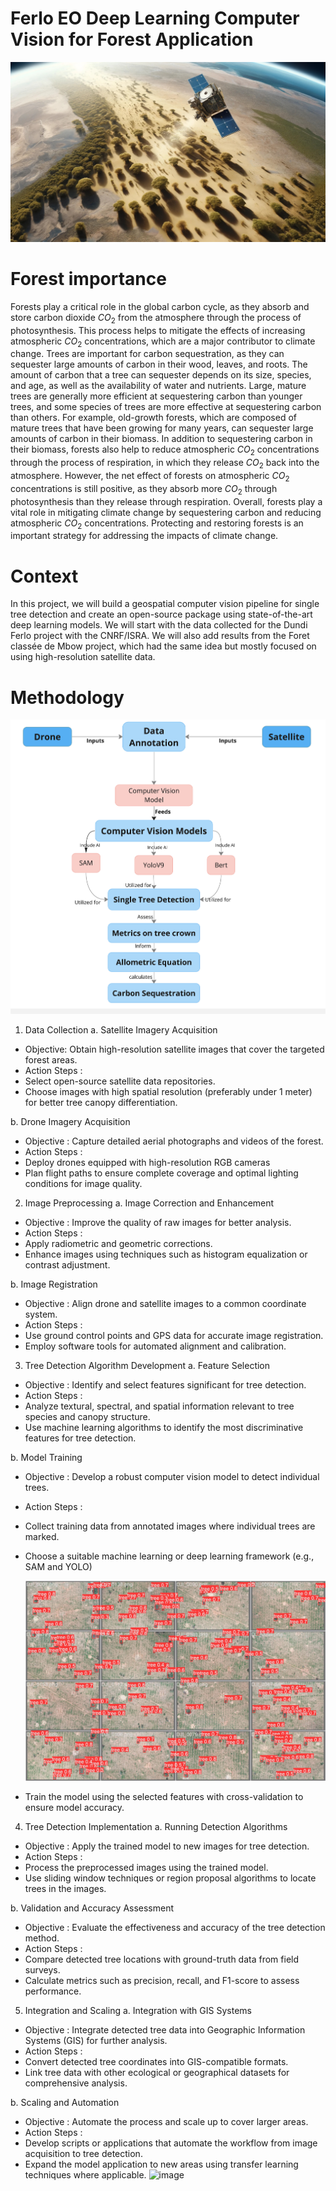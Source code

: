 # Ferlo EO Deep Learning Computer Vision for Forest Application 

![FERLO FOREST VISION](https://github.com/mmbaye/Counting-tree/blob/main/images/FerloForestVision.jpeg)

# Forest importance
Forests play a critical role in the global carbon cycle, as they absorb and store carbon dioxide $CO_2$ from the atmosphere through the process of photosynthesis. This process helps to mitigate the effects of increasing atmospheric $CO_2$  concentrations, which are a major contributor to climate change. Trees are important for carbon sequestration, as they can sequester large amounts of carbon in their wood, leaves, and roots. The amount of carbon that a tree can sequester depends on its size, species, and age, as well as the availability of water and nutrients. Large, mature trees are generally more efficient at sequestering carbon than younger trees, and some species of trees are more effective at sequestering carbon than others. For example, old-growth forests, which are composed of mature trees that have been growing for many years, can sequester large amounts of carbon in their biomass. In addition to sequestering carbon in their biomass, forests also help to reduce atmospheric $CO_2$  concentrations through the process of respiration, in which they release $CO_2$ back into the atmosphere. However, the net effect of forests on atmospheric $CO_2$  concentrations is still positive, as they absorb more $CO_2$ through photosynthesis than they release through respiration. Overall, forests play a vital role in mitigating climate change by sequestering carbon and reducing atmospheric $CO_2$  concentrations. Protecting and restoring forests is an important strategy for addressing the impacts of climate change.

# Context
In this project, we will build a geospatial computer vision pipeline for single tree detection and create an open-source package using state-of-the-art deep learning models. We will start with the data collected for the Dundi Ferlo project with the CNRF/ISRA. We will also add results from the Foret classée de Mbow project, which had the same idea but mostly focused on using high-resolution satellite data.

# Methodology 

![](https://github.com/mmbaye/Counting-tree/blob/main/images/methodology.jpg)

 1. Data Collection
  a. Satellite Imagery Acquisition
-  Objective: Obtain high-resolution satellite images that cover the targeted forest areas.
-  Action Steps :
  - Select open-source satellite data repositories.
  - Choose images with high spatial resolution (preferably under 1 meter) for better tree canopy differentiation.

  b. Drone Imagery Acquisition
-  Objective : Capture detailed aerial photographs and videos of the forest.
-  Action Steps :
  - Deploy drones equipped with high-resolution  RGB cameras 
  - Plan flight paths to ensure complete coverage and optimal lighting conditions for image quality.

 2. Image Preprocessing
  a. Image Correction and Enhancement
-  Objective : Improve the quality of raw images for better analysis.
-  Action Steps :
  - Apply radiometric and geometric corrections.
  - Enhance images using techniques such as histogram equalization or contrast adjustment.

  b. Image Registration
-  Objective : Align drone and satellite images to a common coordinate system.
-  Action Steps :
  - Use ground control points and GPS data for accurate image registration.
  - Employ software tools for automated alignment and calibration.

 3. Tree Detection Algorithm Development
  a. Feature Selection
-  Objective : Identify and select features significant for tree detection.
-  Action Steps :
  - Analyze textural, spectral, and spatial information relevant to tree species and canopy structure.
  - Use machine learning algorithms to identify the most discriminative features for tree detection.

  b. Model Training
-  Objective : Develop a robust computer vision model to detect individual trees.
-  Action Steps :
  - Collect training data from annotated images where individual trees are marked.
  - Choose a suitable machine learning or deep learning framework (e.g., SAM  and YOLO)

    ![](https://github.com/mmbaye/Counting-tree/blob/main/training%20/val_batch0_pred.jpg)


- Train the model using the selected features with cross-validation to ensure model accuracy.

 4. Tree Detection Implementation
  a. Running Detection Algorithms
-  Objective : Apply the trained model to new images for tree detection.
-  Action Steps :
  - Process the preprocessed images using the trained model.
  - Use sliding window techniques or region proposal algorithms to locate trees in the images.

  b. Validation and Accuracy Assessment
-  Objective : Evaluate the effectiveness and accuracy of the tree detection method.
-  Action Steps :
  - Compare detected tree locations with ground-truth data from field surveys.
  - Calculate metrics such as precision, recall, and F1-score to assess performance.

 5. Integration and Scaling
  a. Integration with GIS Systems
-  Objective : Integrate detected tree data into Geographic Information Systems (GIS) for further analysis.
-  Action Steps :
  - Convert detected tree coordinates into GIS-compatible formats.
  - Link tree data with other ecological or geographical datasets for comprehensive analysis.

  b. Scaling and Automation
-  Objective : Automate the process and scale up to cover larger areas.
-  Action Steps :
  - Develop scripts or applications that automate the workflow from image acquisition to tree detection.
  - Expand the model application to new areas using transfer learning techniques where applicable.
![image](https://github.com/mmbaye/Counting-tree/assets/10470281/64e31285-164e-4f18-8222-54a861c88b03)

